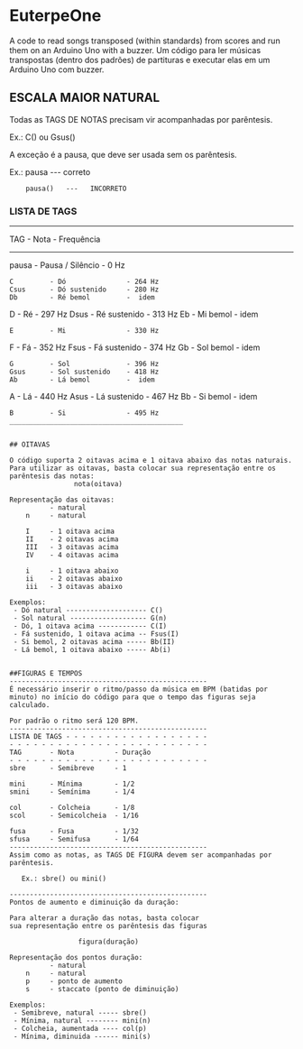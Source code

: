 # EuterpeOne
A code to read songs transposed (within standards) from scores and run them on an Arduino Uno with a buzzer.
Um código para ler músicas transpostas (dentro dos padrões) de partituras e executar elas em um Arduino Uno com buzzer.

## ESCALA MAIOR NATURAL

Todas as TAGS DE NOTAS precisam vir acompanhadas por parêntesis.

   Ex.: C() ou Gsus()

A exceção é a pausa, que deve ser usada sem os parêntesis.

   Ex.: pausa     ---   correto
   
        pausa()   ---   INCORRETO
        
### LISTA DE TAGS
- - - - - - - - - - - - - - - - - - - - - -
TAG       - Nota             - Frequência
- - - - - - - - - - - - - - - - - - - - - -
pausa     - Pausa / Silêncio - 0 Hz
~~~~~~~~~~~~~~~~~~~~~~~~~~~~~~~~~~~~~~~~~~~
C         - Dó               - 264 Hz
Csus      - Dó sustenido     - 280 Hz
Db        - Ré bemol         -  idem
~~~~~~~~~~~~~~~~~~~~~~~~~~~~~~~~~~~~~~~~~~~
D         - Ré               - 297 Hz
Dsus      - Ré sustenido     - 313 Hz
Eb        - Mi bemol         -  idem
~~~~~~~~~~~~~~~~~~~~~~~~~~~~~~~~~~~~~~~~~~~
E         - Mi               - 330 Hz
~~~~~~~~~~~~~~~~~~~~~~~~~~~~~~~~~~~~~~~~~~~
F         - Fá               - 352 Hz
Fsus      - Fá sustenido     - 374 Hz
Gb        - Sol bemol        -  idem
~~~~~~~~~~~~~~~~~~~~~~~~~~~~~~~~~~~~~~~~~~~
G         - Sol              - 396 Hz
Gsus      - Sol sustenido    - 418 Hz
Ab        - Lá bemol         -  idem
~~~~~~~~~~~~~~~~~~~~~~~~~~~~~~~~~~~~~~~~~~~
A         - Lá               - 440 Hz
Asus      - Lá sustenido     - 467 Hz
Bb        - Si bemol         -  idem
~~~~~~~~~~~~~~~~~~~~~~~~~~~~~~~~~~~~~~~~~~~
B         - Si               - 495 Hz 
___________________________________________


## OITAVAS

O código suporta 2 oitavas acima e 1 oitava abaixo das notas naturais.
Para utilizar as oitavas, basta colocar sua representação entre os parêntesis das notas:
                nota(oitava)

Representação das oitavas:
          - natural
    n     - natural

    I     - 1 oitava acima
    II    - 2 oitavas acima
    III   - 3 oitavas acima
    IV    - 4 oitavas acima

    i     - 1 oitava abaixo
    ii    - 2 oitavas abaixo
    iii   - 3 oitavas abaixo

Exemplos:
 - Dó natural -------------------- C()
 - Sol natural ------------------- G(n)
 - Dó, 1 oitava acima ------------ C(I)
 - Fá sustenido, 1 oitava acima -- Fsus(I)
 - Si bemol, 2 oitavas acima ----- Bb(II)
 - Lá bemol, 1 oitava abaixo ----- Ab(i)


##FIGURAS E TEMPOS
-------------------------------------------------
É necessário inserir o ritmo/passo da música em BPM (batidas por minuto) no início do código para que o tempo das figuras seja calculado.

Por padrão o ritmo será 120 BPM.
------------------------------------------------- 
LISTA DE TAGS - - - - - - - - - - - - - - - - - -
- - - - - - - - - - - - - - - - - - - - - - - - -
TAG       - Nota          - Duração
- - - - - - - - - - - - - - - - - - - - - - - - -
sbre      - Semibreve     - 1

mini      - Mínima        - 1/2
smini     - Semínima      - 1/4

col       - Colcheia      - 1/8
scol      - Semicolcheia  - 1/16

fusa      - Fusa          - 1/32
sfusa     - Semifusa      - 1/64
-------------------------------------------------
Assim como as notas, as TAGS DE FIGURA devem ser acompanhadas por parêntesis.

   Ex.: sbre() ou mini()
 
-------------------------------------------------
Pontos de aumento e diminuição da duração:
 
Para alterar a duração das notas, basta colocar
sua representação entre os parêntesis das figuras 

                 figura(duração)

Representação dos pontos duração:
          - natural
    n     - natural
    p     - ponto de aumento
    s     - staccato (ponto de diminuição)

Exemplos:
 - Semibreve, natural ----- sbre()
 - Mínima, natural -------- mini(n)
 - Colcheia, aumentada ---- col(p)
 - Mínima, diminuida ------ mini(s)
